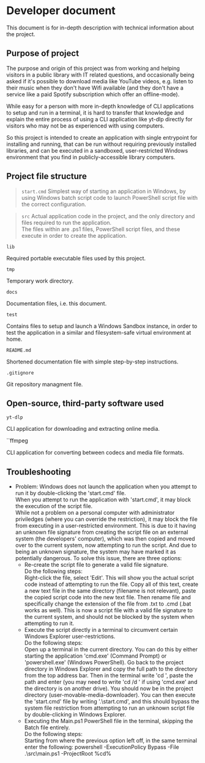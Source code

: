 # Developer document

This document is for in-depth description with technical information about the project.

## Purpose of project

The purpose and origin of this project was from working and helping visitors in a public library with IT related questions, and occasionally being asked if it's possible to download media like YouTube videos, e.g. listen to their music when they don't have Wifi available (and they don't have a service like a paid Spotify subscription which offer an offline-mode).

While easy for a person with more in-depth knowledge of CLI applications to setup and run in a terminal, it is hard to transfer that knowledge and explain the entire process of using a CLI application like yt-dlp directly for visitors who may not be as experienced with using computers.

So this project is intended to create an application with single entrypoint for installing and running, that can be run without requiring previously installed libraries, and can be executed in a sandboxed, user-restricted Windows environment that you find in publicly-accessible library computers.

## Project file structure

> ``start.cmd``
> Simplest way of starting an application in Windows, by using Windows batch script code to launch PowerShell script file with the correct configuration.

> ``src``
> Actual application code in the project, and the only directory and files required to run the application.\
> The files within are .ps1 files, PowerShell script files, and these execute in order to create the application.

``lib``

Required portable executable files used by this project.

``tmp``

Temporary work directory.

``docs``

Documentation files, i.e. this document.

``test``

Contains files to setup and launch a Windows Sandbox instance, in order to test the application in a similar and filesystem-safe virtual environment at home.

``README.md``

Shortened documentation file with simple step-by-step instructions.

``.gitignore``

Git repository managment file.

## Open-source, third-party software used

``yt-dlp``

CLI application for downloading and extracting online media.

``ffmpeg

CLI application for converting between codecs and media file formats.

## Troubleshooting

- Problem: Windows does not launch the application when you attempt to run it by double-clicking the 'start.cmd' file.\
When you attempt to run the application with 'start.cmd', it may block the execution of the script file.\
While not a problem on a personal computer with administrator priviledges (where you can override the restriction), it may block the file from executing in a user-restricted environment. This is due to it having an unknown file signature from creating the script file on an external system (the developers' computer), which was then copied and moved over to the current system, now attempting to run the script. And due to being an unknown signature, the system may have marked it as potentially dangerous. To solve this issue, there are three options:
    - Re-create the script file to generate a valid file signature.\
    Do the following steps:\
    Right-click the file, select 'Edit'. This will show you the actual script code instead of attempting to run the file. Copy all of this text, create a new text file in the same directory (filename is not relevant), paste the copied script code into the new text file. Then rename file and specifically change the extension of the file from .txt to .cmd (.bat works as well). This is now a script file with a valid file signature to the current system, and should not be blocked by the system when attempting to run it.
    - Execute the script directly in a terminal to circumvent certain Windows Explorer user-restrictions.\
    Do the following steps:\
    Open up a terminal in the current directory. You can do this by either starting the application 'cmd.exe' (Command Prompt) or 'powershell.exe' (Windows PowerShell). Go back to the project directory in Windows Explorer and copy the full path to the directory from the top address bar. Then in the terminal write 'cd ', paste the path and enter (you may need to write 'cd /d ' if using 'cmd.exe' and the directory is on another drive). You should now be in the project directory (user-movable-media-downloader). You can then execute the 'start.cmd' file by writing '.\start.cmd', and this should bypass the system file restriction from attempting to run an unknown script file by double-clicking in Windows Explorer.
    - Executing the Main.ps1 PowerShell file in the terminal, skipping the Batch file entirely.\
    Do the following steps:\
    Starting from where the previous option left off, in the same terminal enter the following: powershell -ExecutionPolicy Bypass -File .\src\main.ps1 -ProjectRoot %cd%
